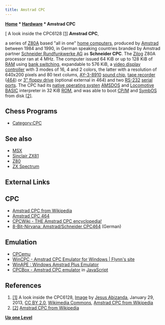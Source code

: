 ```yaml
---
title: Amstrad CPC
---
```

**[Home](Home "Home") * [Hardware](Hardware "Hardware") * Amstrad CPC**

\[ A look inside the CPC6128 <a id="cite-note-1" href="#cite-ref-1">[1]</a>
**Amstrad CPC**,

a series of [Z80A](Z80 "Z80") based "all in one" [home computers](https://en.wikipedia.org/wiki/Home_computer), produced by [Amstrad](https://en.wikipedia.org/wiki/Amstrad) between 1984 and 1990, in German speaking countries branded by Amstrad partner [Schneider Rundfunkwerke AG](https://en.wikipedia.org/wiki/Schneider_Rundfunkwerke_AG) as **Schneider CPC**. The [Zilog](https://en.wikipedia.org/wiki/Zilog) Z80A processor ran at 4 MHz. The computer issued 64 KiB or up to 128 KiB of [RAM](Memory#RAM "Memory") using [bank switching](https://en.wikipedia.org/wiki/Bank_switching), expandable to 576 KiB, a [video display controller](https://en.wikipedia.org/wiki/Video_display_controller) with 3 modes of 16, 4 and 2 colors, the latter with a resolution of 640x200 pixels and 80 text colums, [AY-3-8910](https://en.wikipedia.org/wiki/General_Instrument_AY-3-8910) [sound chip](https://en.wikipedia.org/wiki/Sound_chip), [tape recorder](https://en.wikipedia.org/wiki/Tape_recorder) ([464](https://en.wikipedia.org/wiki/Amstrad_CPC_464)) or [3" floppy drive](https://en.wikipedia.org/wiki/Floppy_disk_variants#3-inch_diskettes:_Amstrad_CPC.2C_Oric.2C_PCW.2C_Spectrum.2C_etc.) (optional external in 464) and two [RS-232](https://en.wikipedia.org/wiki/RS-232) [serial ports](https://en.wikipedia.org/wiki/Serial_port). The CPC had its [native operating systen](https://en.wikipedia.org/wiki/Operating_system) [AMSDOS](https://en.wikipedia.org/wiki/AMSDOS) and [Locomotive](https://en.wikipedia.org/wiki/Locomotive_BASIC) [BASIC](Basic "Basic") interpreter in 32 KiB [ROM](Memory#ROM "Memory"), and was able to boot [CP/M](https://en.wikipedia.org/wiki/CP/M) and [SymbOS](https://en.wikipedia.org/wiki/SymbOS) from disk <a id="cite-note-2" href="#cite-ref-2">[2]</a>.

## Chess Programs

- [Category:CPC](Category:CPC "Category:CPC")

## See also

- [MSX](index.php?title=MSX&action=edit&redlink=1 "MSX (page does not exist)")
- [Sinclair ZX81](Sinclair_ZX81 "Sinclair ZX81")
- [Z80](Z80 "Z80")
- [ZX Spectrum](ZX_Spectrum "ZX Spectrum")

## External Links

## CPC

- [Amstrad CPC from Wikipedia](https://en.wikipedia.org/wiki/Amstrad_CPC)
- [Amstrad CPC 464](https://en.wikipedia.org/wiki/Amstrad_CPC_464)
- [CPCWiki - THE Amstrad CPC encyclopedia!](http://www.cpcwiki.eu/index.php/Home)
- [8-Bit-Nirvana: Amstrad/Schneider CPC464](http://www.zock.com/8-Bit/D_CPC464.HTML) (German)

## Emulation

- [CPCemu](http://www.cpc-emu.org/)
- [WinCPC - Amstrad CPC Emulator for Windows | Flynn's site](http://www.wincpc.ch/index.php?topic=projects-wincpc)
- [WinAPE : Windows Amstrad Plus Emulator](http://www.winape.net/)
- [CPCBox - Amstrad CPC emulator](http://www.cpcbox.com/) in [JavaScript](JavaScript "JavaScript")

## References

1. <a id="cite-ref-1" href="#cite-note-1">[1]</a> A look inside the CPC6128, [Image](https://commons.wikimedia.org/wiki/File:Amstrad_CPC6128,_keyboard_removed.jpg) by [Jesus Abizanda](https://www.flickr.com/people/35046176@N00), January 29, 2013, [CC BY 2.0](https://creativecommons.org/licenses/by/2.0/), [Wikimedia Commons](https://en.wikipedia.org/wiki/Wikimedia_Commons), [Amstrad CPC from Wikipedia](https://en.wikipedia.org/wiki/Amstrad_CPC)
1. <a id="cite-ref-2" href="#cite-note-2">[2]</a>  [Amstrad CPC from Wikipedia](https://en.wikipedia.org/wiki/Amstrad_CPC)

**[Up one Level](Hardware "Hardware")**

